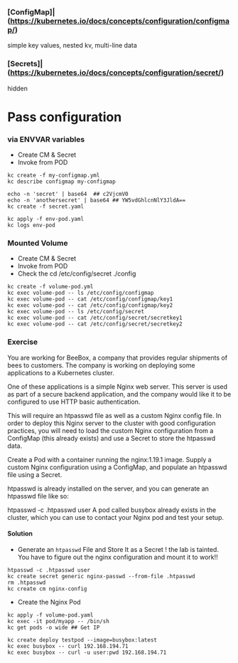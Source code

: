 
### [ConfigMap]|(https://kubernetes.io/docs/concepts/configuration/configmap/)
simple key values, nested kv, multi-line data
### [Secrets]|(https://kubernetes.io/docs/concepts/configuration/secret/)
hidden


# Pass configuration 
### via ENVVAR variables
* Create CM  & Secret
* Invoke from POD
```
kc create -f my-configmap.yml
kc describe configmap my-configmap

echo -n 'secret' | base64  ## c2VjcmV0
echo -n 'anothersecret' | base64 ## YW5vdGhlcnNlY3JldA==
kc create -f secret.yaml 

kc apply -f env-pod.yaml
kc logs env-pod
```

### Mounted Volume
* Create CM  & Secret
* Invoke from POD
* Check the cd /etc/config/secret ./config

```
kc create -f volume-pod.yml
kc exec volume-pod -- ls /etc/config/configmap
kc exec volume-pod -- cat /etc/config/configmap/key1
kc exec volume-pod -- cat /etc/config/configmap/key2
kc exec volume-pod -- ls /etc/config/secret
kc exec volume-pod -- cat /etc/config/secret/secretkey1
kc exec volume-pod -- cat /etc/config/secret/secretkey2
```


### Exercise
You are working for BeeBox, a company that provides regular shipments of bees to customers. The company is working on deploying some applications to a Kubernetes cluster.

One of these applications is a simple Nginx web server. This server is used as part of a secure backend application, and the company would like it to be configured to use HTTP basic authentication.

This will require an htpasswd file as well as a custom Nginx config file. In order to deploy this Nginx server to the cluster with good configuration practices, you will need to load the custom Nginx configuration from a ConfigMap (this already exists) and use a Secret to store the htpasswd data.

Create a Pod with a container running the nginx:1.19.1 image. Supply a custom Nginx configuration using a ConfigMap, and populate an htpasswd file using a Secret.

htpasswd is already installed on the server, and you can generate an htpasswd file like so:

htpasswd -c .htpasswd user
A pod called busybox already exists in the cluster, which you can use to contact your Nginx pod and test your setup.

#### Solution
* Generate an `htpasswd` File and Store It as a Secret
! the lab is tainted. You have to figure out the nginx configuration and mount it to work!!
```
htpasswd -c .htpasswd user
kc create secret generic nginx-passwd --from-file .htpasswd
rm .htpasswd
kc create cm nginx-config
```

* Create the Nginx Pod
```
kc apply -f volume-pod.yaml
kc exec -it pod/myapp -- /bin/sh
kc get pods -o wide ## Get IP

kc create deploy testpod --image=busybox:latest
kc exec busybox -- curl 192.168.194.71
kc exec busybox -- curl -u user:pwd 192.168.194.71
```



